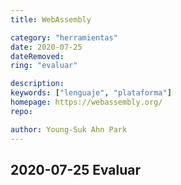 ```yaml
---
title: WebAssembly

category: "herramientas"
date: 2020-07-25
dateRemoved:
ring: "evaluar"

description:
keywords: ["lenguaje", "plataforma"]
homepage: https://webassembly.org/
repo:

author: Young-Suk Ahn Park
---
```


## 2020-07-25 Evaluar
